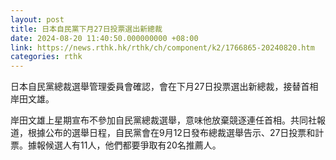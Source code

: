 ```yaml
---
layout: post
title: 日本自民黨下月27日投票選出新總裁
date: 2024-08-20 11:40:50.000000000 +08:00
link: https://news.rthk.hk/rthk/ch/component/k2/1766865-20240820.htm
categories: rthk
---
```


日本自民黨總裁選舉管理委員會確認，會在下月27日投票選出新總裁，接替首相岸田文雄。

岸田文雄上星期宣布不參加自民黨總裁選舉，意味他放棄競逐連任首相。共同社報道，根據公布的選舉日程，自民黨會在9月12日發布總裁選舉告示、27日投票和計票。據報候選人有11人，他們都要爭取有20名推薦人。
